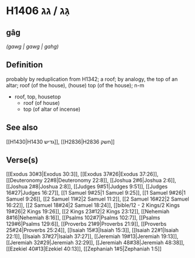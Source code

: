 # H1406 גָּג / גג

## gâg

_(gawg | ɡawɡ | ɡahɡ)_

## Definition

probably by reduplication from H1342; a roof; by analogy, the top of an altar; roof (of the house), (house) top (of the house); n-m

- roof, top, housetop
  - roof (of house)
  - top (of altar of incense)

## See also

[[H1430|H1430 גדיש]], [[H2836|H2836 חשק]]

## Verse(s)

[[Exodus 30#3|Exodus 30:3]], [[Exodus 37#26|Exodus 37:26]], [[Deuteronomy 22#8|Deuteronomy 22:8]], [[Joshua 2#6|Joshua 2:6]], [[Joshua 2#8|Joshua 2:8]], [[Judges 9#51|Judges 9:51]], [[Judges 16#27|Judges 16:27]], [[1 Samuel 9#25|1 Samuel 9:25]], [[1 Samuel 9#26|1 Samuel 9:26]], [[2 Samuel 11#2|2 Samuel 11:2]], [[2 Samuel 16#22|2 Samuel 16:22]], [[2 Samuel 18#24|2 Samuel 18:24]], [[bible/12 - 2 Kings/2 Kings 19#26|2 Kings 19:26]], [[2 Kings 23#12|2 Kings 23:12]], [[Nehemiah 8#16|Nehemiah 8:16]], [[Psalms 102#7|Psalms 102:7]], [[Psalms 129#6|Psalms 129:6]], [[Proverbs 21#9|Proverbs 21:9]], [[Proverbs 25#24|Proverbs 25:24]], [[Isaiah 15#3|Isaiah 15:3]], [[Isaiah 22#1|Isaiah 22:1]], [[Isaiah 37#27|Isaiah 37:27]], [[Jeremiah 19#13|Jeremiah 19:13]], [[Jeremiah 32#29|Jeremiah 32:29]], [[Jeremiah 48#38|Jeremiah 48:38]], [[Ezekiel 40#13|Ezekiel 40:13]], [[Zephaniah 1#5|Zephaniah 1:5]]